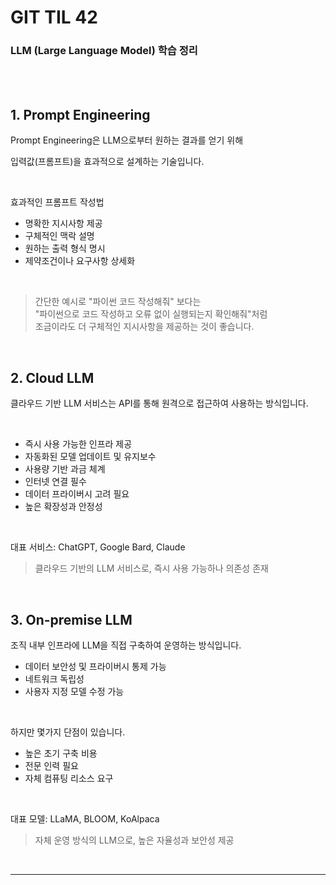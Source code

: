 # GIT TIL 42
### LLM (Large Language Model) 학습 정리


<br><br>

## 1. Prompt Engineering
Prompt Engineering은 LLM으로부터 원하는 결과를 얻기 위해 <br>

입력값(프롬프트)을 효과적으로 설계하는 기술입니다.

<br>

효과적인 프롬프트 작성법

- 명확한 지시사항 제공
- 구체적인 맥락 설명
- 원하는 출력 형식 명시
- 제약조건이나 요구사항 상세화


<br>

> 간단한 예시로 "파이썬 코드 작성해줘" 보다는 <br>
> "파이썬으로 코드 작성하고 오류 없이 실행되는지 확인해줘"처럼 <br>
> 조금이라도 더 구체적인 지시사항을 제공하는 것이 좋습니다.

<br>

## 2. Cloud LLM
클라우드 기반 LLM 서비스는 API를 통해 원격으로 접근하여 사용하는 방식입니다.

<br>

- 즉시 사용 가능한 인프라 제공
- 자동화된 모델 업데이트 및 유지보수
- 사용량 기반 과금 체계
- 인터넷 연결 필수
- 데이터 프라이버시 고려 필요
- 높은 확장성과 안정성


<br>

대표 서비스: ChatGPT, Google Bard, Claude

>클라우드 기반의 LLM 서비스로, 즉시 사용 가능하나 의존성 존재

<br>

## 3. On-premise LLM
조직 내부 인프라에 LLM을 직접 구축하여 운영하는 방식입니다.

- 데이터 보안성 및 프라이버시 통제 가능
- 네트워크 독립성
- 사용자 지정 모델 수정 가능

<br>

하지만 몇가지 단점이 있습니다.

- 높은 초기 구축 비용
- 전문 인력 필요
- 자체 컴퓨팅 리소스 요구

<br>

대표 모델: LLaMA, BLOOM, KoAlpaca

> 자체 운영 방식의 LLM으로, 높은 자율성과 보안성 제공

<br>

---